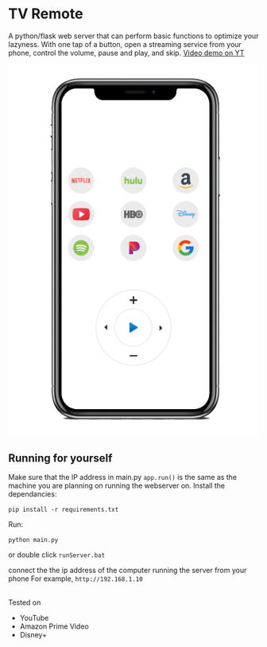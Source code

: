 # TV Remote
A python/flask web server that can perform basic functions to optimize your lazyness.
With one tap of a button, open a streaming service from your phone, control the volume, pause and play, and skip.
[Video demo on YT](https://www.youtube.com/watch?v=o4WpVH0GWw0)

![](static/images/phone.png)

## Running for yourself
Make sure that the IP address in main.py `app.run()` is the same as the machine you are planning on running the webserver on.
Install the dependancies:
```
pip install -r requirements.txt
```
Run:
```
python main.py
```
or double click `runServer.bat`

connect the the ip address of the computer running the server from your phone
For example, `http://192.168.1.10`

<br>
Tested on

* YouTube
* Amazon Prime Video
* Disney+
